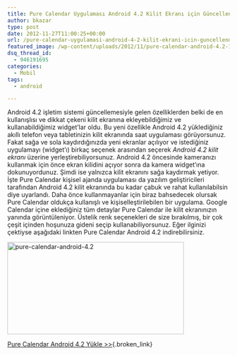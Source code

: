 ```yaml
---
title: Pure Calendar Uygulaması Android 4.2 Kilit Ekranı için Güncellendi
author: bkazar
type: post
date: 2012-11-27T11:00:25+00:00
url: /pure-calendar-uygulamasi-android-4-2-kilit-ekrani-icin-guncellendi/
featured_image: /wp-content/uploads/2012/11/pure-calendar-android-4.2-100x100.jpg
dsq_thread_id:
  - 946191695
categories:
  - Mobil
tags:
  - android

---
```

Android 4.2 işletim sistemi güncellemesiyle gelen özelliklerden belki de en kullanışlısı ve dikkat çekeni kilit ekranına ekleyebildiğimiz ve kullanabildiğimiz widget’lar oldu. Bu yeni özellikle Android 4.2 yüklediğiniz akıllı telefon veya tabletinizin kilit ekranında saat uygulaması görüyorsunuz. Fakat sağa ve sola kaydırdığınızda yeni ekranlar açılıyor ve istediğiniz uygulamayı (widget’ı) birkaç seçenek arasından seçerek _Android 4.2 kilit ekranı_ üzerine yerleştirebiliyorsunuz. Android 4.2 öncesinde kameranızı kullanmak için önce ekran kilidini açıyor sonra da kamera widget’ına dokunuyordunuz. Şimdi ise yalnızca kilit ekranını sağa kaydırmak yetiyor. İşte Pure Calendar kişisel ajanda uygulaması da yazılım geliştiricileri tarafından Android 4.2 kilit ekranında bu kadar çabuk ve rahat kullanılabilsin diye uyarlandı. Daha önce kullanmayanlar için biraz bahsedecek olursak Pure Calendar oldukça kullanışlı ve kişiselleştirilebilen bir uygulama. Google Calendar içine eklediğiniz tüm detaylar Pure Calendar ile kilit ekranınızın yanında görüntüleniyor. Üstelik renk seçenekleri de size bırakılmış, bir çok çeşit içinden hoşunuza gideni seçip kullanabiliyorsunuz. Eğer ilginizi çektiyse aşağıdaki linkten Pure Calendar Android 4.2 indirebilirsiniz.

<img class="aligncenter size-large wp-image-9324" title="pure-calendar-android-4.2" src="https://www.murekkep.org/wp-content/uploads/2012/11/pure-calendar-android-4.2-400x209.jpg" alt="pure-calendar-android-4.2" width="400" height="209" srcset="https://www.murekkep.org/wp-content/uploads/2012/11/pure-calendar-android-4.2-400x209.jpg 400w, https://www.murekkep.org/wp-content/uploads/2012/11/pure-calendar-android-4.2-50x26.jpg 50w, https://www.murekkep.org/wp-content/uploads/2012/11/pure-calendar-android-4.2-238x125.jpg 238w, https://www.murekkep.org/wp-content/uploads/2012/11/pure-calendar-android-4.2.jpg 678w" sizes="(max-width: 400px) 100vw, 400px" /> 

[Pure Calendar Android 4.2 Yükle >>][1]{.broken_link}

 [1]: https://play.google.com/store/apps/details?id=org.koxx.pure_calendar&referrer=utm_source%3Dandroidcentral%26utm_medium%3Dblog%26utm_campaign%3Dbloglink